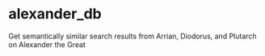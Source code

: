 # alexander_db
Get semantically similar search results from Arrian, Diodorus, and Plutarch on Alexander the Great
